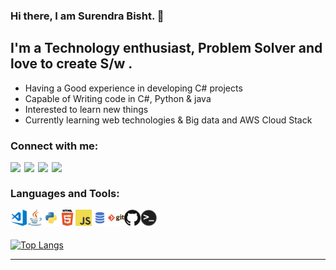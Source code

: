 ### Hi there, I am Surendra Bisht.  👋

## I'm a Technology enthusiast, Problem Solver and love to create S/w . 
-  Having a Good experience in developing C# projects
-  Capable of Writing code in C#, Python & java
-  Interested to learn new things
-  Currently learning web technologies & Big data and AWS Cloud Stack


### Connect with me:

[<img align="left"  width="22px" src="https://cdn.jsdelivr.net/npm/simple-icons@v3/icons/linkedin.svg"/>][linkedin]
[<img align="left"  width="22px" src="https://cdn.jsdelivr.net/npm/simple-icons@v3/icons/instagram.svg"/>][instagram]
[<img align="left"  width="22px" src="https://cdn.jsdelivr.net/npm/simple-icons@3.4.0/icons/hackerearth.svg"/>][hackerearth]
[<img align="left"  width="22px" src="https://cdn.jsdelivr.net/npm/simple-icons@3.4.0/icons/leetcode.svg"/>][leetcode]

<br />

### Languages and Tools:

[<img align="left" alt="Visual Studio Code" width="26px" src="https://raw.githubusercontent.com/github/explore/80688e429a7d4ef2fca1e82350fe8e3517d3494d/topics/visual-studio-code/visual-studio-code.png" />][myProfile]
[<img align="left" alt="Visual Studio Code" width="26px" src="https://raw.githubusercontent.com/github/explore/80688e429a7d4ef2fca1e82350fe8e3517d3494d/topics/java/java.png" />][myProfile]
[<img align="left" alt="Visual Studio Code" width="26px" src="https://raw.githubusercontent.com/github/explore/80688e429a7d4ef2fca1e82350fe8e3517d3494d/topics/python/python.png" />][myProfile]
[<img align="left" alt="HTML5" width="26px" src="https://raw.githubusercontent.com/github/explore/80688e429a7d4ef2fca1e82350fe8e3517d3494d/topics/html/html.png" />][myProfile]
[<img align="left" alt="JavaScript" width="26px" src="https://raw.githubusercontent.com/github/explore/80688e429a7d4ef2fca1e82350fe8e3517d3494d/topics/javascript/javascript.png" />][myProfile]
[<img align="left" alt="SQL" width="26px" src="https://raw.githubusercontent.com/github/explore/80688e429a7d4ef2fca1e82350fe8e3517d3494d/topics/sql/sql.png" />][myProfile]
[<img align="left" alt="Git" width="26px" src="https://raw.githubusercontent.com/github/explore/80688e429a7d4ef2fca1e82350fe8e3517d3494d/topics/git/git.png" />][myProfile]
[<img align="left" alt="GitHub" width="26px" src="https://raw.githubusercontent.com/github/explore/78df643247d429f6cc873026c0622819ad797942/topics/github/github.png" />][myProfile]
[<img align="left" alt="HTML5" width="26px" src="https://raw.githubusercontent.com/github/explore/80688e429a7d4ef2fca1e82350fe8e3517d3494d/topics/terminal/terminal.png" />][myProfile]

<br />
<br />


[![Top Langs](https://github-readme-stats.vercel.app/api/top-langs/?username=surendrabisht&layout=compact)](https://github.com/surendrabisht/)


---


[myProfile]: https://github.com/surendrabisht
[linkedin]: https://www.linkedin.com/in/surendrabisht023
[instagram]: https://www.instagram.com/bisht.surie
[hackerearth]: https://www.hackerearth.com/@surendra.bisht023
[leetcode]: https://leetcode.com/surendra_bisht/
